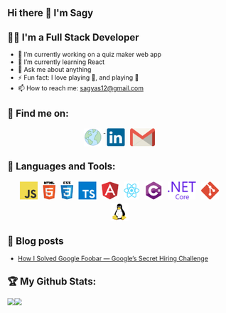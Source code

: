 ## Hi there 👋 I'm Sagy

<!--
**sagyas/sagyas** is a ✨ _special_ ✨ repository because its `README.md` (this file) appears on your GitHub profile.

Here are some ideas to get you started:

- 🔭 I’m currently working on ...
- 🌱 I’m currently learning ...
- 👯 I’m looking to collaborate on ...
- 🤔 I’m looking for help with ...
- 💬 Ask me about ...
- 📫 How to reach me: ...
- 😄 Pronouns: ...
- ⚡ Fun fact: ...
-->
## 👨‍💻 I'm a Full Stack Developer  
 - 🔭 I’m currently working on a quiz maker web app  
 - 🌱 I’m currently learning React  
 - 💬 Ask me about anything  
 - ⚡ Fun fact: I love playing 🏀, and playing 🎸  
 - 📫 How to reach me: sagyas12@gmail.com  

## :email: Find me on:  
<p align="center">
 <a href="https://sagyas.github.io/" target="_blank" rel="noopener noreferrer"> <img src="assets/globe(17).png" height="40" style="vertical-align:top; margin:4px"> </a>
 <a href="https://www.linkedin.com/in/sagyas/" target="_blank" rel="noopener noreferrer"> <img src="assets/linkedin-icon-2.svg" height="40" style="vertical-align:top; margin:4px"></a>
 <a href="mailto:sagyas12@gmail.com"> <img src="assets/gmail-icon.svg" alt="Python" height="40" style="vertical-align:top; margin:4px"></a> 
</p>  

## 🧰 Languages and Tools:
<p align="center">
<img src="assets/logo-javascript.svg" alt="JavaScript" height="40" style="vertical-align:top; margin:4px">
<img src="assets/html5.svg" alt="HTML" height="40" style="vertical-align:top; margin:4px">
<img src="assets/css-5.svg" alt="CSS" height="40" style="vertical-align:top; margin:4px">
<img src="assets/typescript.svg" alt="TypeScript" height="40" style="vertical-align:top; margin:4px">
<img src="assets/angular-icon-1.svg" alt="Angular" height="40" style="vertical-align:top; margin:4px">
<img src="assets/react-2.svg" alt="React" height="40" style="vertical-align:top; margin:4px">  
<img src="assets/c--4.svg" alt="C#" height="40" style="vertical-align:top; margin:4px">
<img src="assets/dot-net-core-7.svg" alt=".NET Core" height="40" style="vertical-align:top; margin:4px">
<img src="assets/git-icon.svg" alt="Git" height="40" style="vertical-align:top; margin:4px">
<img src="assets/linux-tux.svg" alt="Linux" height="40" style="vertical-align:top; margin:4px" alt="Windows" height="40" style="vertical-align:top; margin:4px">
</p>

## :blue_book: Blog posts
 - [How I Solved Google Foobar — Google’s Secret Hiring Challenge](https://sagyas12.medium.com/how-i-solved-google-foobar-googles-secret-hiring-challenge-d1f5bca6360d)

## :trophy: My Github Stats:
<div>
<a href="https://github-readme-stats.vercel.app/api?username=sagyas&theme=tokyonight">
  <img  align="left" src="https://github-readme-stats.vercel.app/api?username=sagyas&theme=tokyonight" />
</a>
 <a href="https://github-readme-stats.vercel.app/api/top-langs/?username=sagyas&theme=tokyonight&layout=compact">
  <img align="left" src="https://github-readme-stats.vercel.app/api/top-langs/?username=sagyas&theme=tokyonight&layout=compact" />
</a>
</div>

